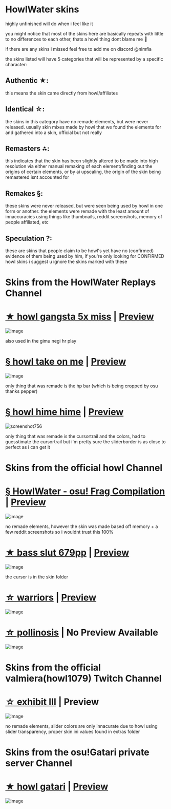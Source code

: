 # HowlWater skins
highly unfinished will do when i feel like it

you might notice that most of the skins here are basically repeats with little to no differences to each other, thats a howl thing dont blame me 🤷

if there are any skins i missed feel free to add me on discord @nimfia

the skins listed will have 5 categories that will be represented by a specific character: 
## Authentic ★: 
this means the skin came directly from howl/affiliates

## Identical ☆:
the skins in this category have no remade elements, but were never released. usually skin mixes made by howl that we found the elements for and gathered into a skin, official but not really

## Remasters ⁂: 
this indicates that the skin has been slightly altered to be made into high resolution via either manual remaking of each element/finding out the origins of certain elements, or by ai upscaling, the origin of the skin being remastered isnt accounted for

## Remakes §:
these skins were never released, but were seen being used by howl in one form or another. the elements were remade with the least amount of innaccuracies using things like thumbnails, reddit screenshots, memory of people affiliated, etc

## Speculation ?:
these are skins that people claim to be howl's yet have no (confirmed) evidence of them being used by him, if you're only looking for CONFIRMED howl skins i suggest u ignore the skins marked with these

# Skins from the HowlWater Replays Channel

# [★ howl gangsta 5x miss](https://cdn.discordapp.com/attachments/1176264621926125580/1176264858220634192/howl.osk) | [Preview](https://www.youtube.com/watch?v=GHpWsJ-XMaA)
![image](https://b.catgirlsare.sexy/UNJ22W-WNkrz.png)

also used in the gimu negi hr play

# [§ howl take on me](https://cdn.discordapp.com/attachments/1176264621926125580/1176267802080981063/howl.osk) | [Preview](https://www.youtube.com/watch?v=TIxqM2xwAXM)
![image](https://b.catgirlsare.sexy/Savg9yxRmPFh.png)

only thing that was remade is the hp bar (which is being cropped by osu thanks pepper)

# [§ howl hime hime](https://cdn.discordapp.com/attachments/1176264621926125580/1176268160173883393/howl.osk) | [Preview](https://www.youtube.com/watch?v=Hp6ZPuTWC1k)
![screenshot756](https://b.catgirlsare.sexy/vDmHdlrdyU_f.png)

only thing that was remade is the cursortrail and the colors, had to guesstimate the cursortrail but i'm pretty sure the sliderborder is as close to perfect as i can get it

# Skins from the official howl Channel

# [§ HowlWater - osu! Frag Compilation](https://b.catgirlsare.sexy/8AwNjIc-w2qt.osk) | [Preview](https://youtu.be/b0fY08PSPmQ)
![image](https://b.catgirlsare.sexy/aF1bdUXVFuLh.png)

no remade elements, however the skin was made based off memory + a few reddit screenshots so i wouldnt trust this 100%

# [★ bass slut 679pp](https://cdn.discordapp.com/attachments/973579452330147860/1053380767004229713/kamui.osk) | [Preview](https://www.youtube.com/watch?v=aUrTP416Cw4)
![image](https://github.com/nymphiaosu/howlwater-skins/assets/117044049/f2f368b3-1400-4901-a69f-259726fc55e5)

the cursor is in the skin folder

# [☆ warriors](https://b.catgirlsare.sexy/ageLHHQhcpvx.osk) | [Preview](https://youtu.be/Yjo94HBk04s)
![image](https://b.catgirlsare.sexy/aI9xrxjC2LCP.png)

# [☆ pollinosis](https://b.catgirlsare.sexy/Wr4IJeR9qLp4.osk) | No Preview Available
![image](https://media.discordapp.net/attachments/1086484327413596181/1176653470623867070/image.png)

# Skins from the official valmiera(howl1079) Twitch Channel

# [☆ exhibit III](https://b.catgirlsare.sexy/-iScYPIkAcxE.osk) | Preview
![image](https://b.catgirlsare.sexy/UxiikqpPPhpq.png)

no remade elements, slider colors are only innacurate due to howl using slider transparency, proper skin.ini values found in extras folder

# Skins from the osu!Gatari private server Channel

# [★ howl gatari](https://b.catgirlsare.sexy/SzzaYVAXY0yj.osk) | [Preview](https://youtu.be/W_Lew0vAPbk)
![image](https://b.catgirlsare.sexy/EcMyAfbjwLwc.png)


